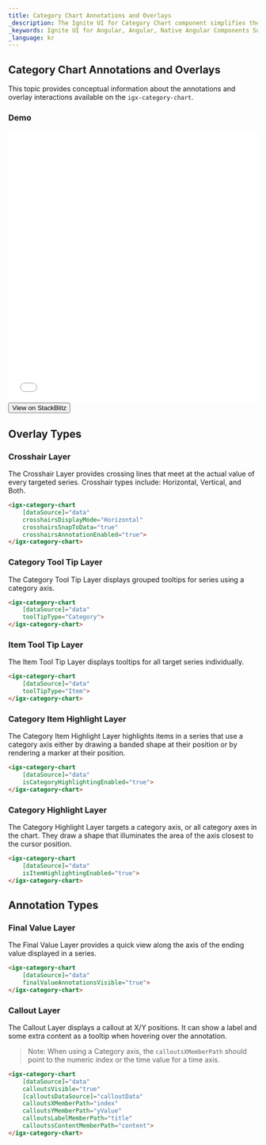 ```yaml
---
title: Category Chart Annotations and Overlays
_description: The Ignite UI for Category Chart component simplifies the complexities of the data visualization domain into manageable API so that a user can bind a collection of data, a group of collections, and a data property, and let the charting control do the rest.
_keywords: Ignite UI for Angular, Angular, Native Angular Components Suite, Native Angular Controls, Native Angular Components, Native Angular Components Library, Angular Chart, Angular Chart Control, Angular Chart Example, Angular Grid Component, Angular Chart Component, Angular Category Chart
_language: kr
---
```

## Category Chart Annotations and Overlays

This topic provides conceptual information about the annotations and overlay interactions available on the `igx-category-chart`.

### Demo
<div class="sample-container" style="height: 550px">
    <iframe id="category-chart-annotations-and-overlays-iframe" src='{environment:demosBaseUrl}/category-chart-annotations-and-overlays' width="100%" height="100%" seamless frameBorder="0" onload="onSampleIframeContentLoaded(this);"></iframe>
</div>
<div>
    <button data-localize="stackblitz" class="stackblitz-btn"   data-iframe-id="category-chart-annotations-and-overlays-iframe" data-demos-base-url="{environment:demosBaseUrl}">View on StackBlitz
    </button>
</div>
<div class="divider--half"></div>

## Overlay Types

### Crosshair Layer

The Crosshair Layer provides crossing lines that meet at the actual value of every targeted series.  Crosshair types include: Horizontal, Vertical, and Both.

```html
<igx-category-chart
    [dataSource]="data"
    crosshairsDisplayMode="Horizontal"
    crosshairsSnapToData="true"
    crosshairsAnnotationEnabled="true">
</igx-category-chart>
```

### Category Tool Tip Layer

The Category Tool Tip Layer displays grouped tooltips for series using a category axis.

```html
<igx-category-chart
    [dataSource]="data"
    toolTipType="Category">
</igx-category-chart>
```

### Item Tool Tip Layer

The Item Tool Tip Layer displays tooltips for all target series individually.

```html
<igx-category-chart
    [dataSource]="data"
    toolTipType="Item">
</igx-category-chart>
```

### Category Item Highlight Layer

The Category Item Highlight Layer highlights items in a series that use a category axis either by drawing a banded shape at their position or by rendering a marker at their position.

```html
<igx-category-chart
    [dataSource]="data"
    isCategoryHighlightingEnabled="true">
</igx-category-chart>
```

### Category Highlight Layer

The Category Highlight Layer targets a category axis, or all category axes in the chart. They draw a shape that illuminates the area of the axis closest to the cursor position.

```html
<igx-category-chart
    [dataSource]="data"
    isItemHighlightingEnabled="true">
</igx-category-chart>
```

## Annotation Types

### Final Value Layer

The Final Value Layer provides a quick view along the axis of the ending value displayed in a series.

```html
<igx-category-chart
    [dataSource]="data"
    finalValueAnnotationsVisible="true">
</igx-category-chart>
```

### Callout Layer

The Callout Layer displays a callout at X/Y positions. It can show a label and some extra content as a tooltip when hovering over the annotation.

> Note: When using a Category axis, the `calloutsXMemberPath` should point to the numeric index or the time value for a time axis.

```html
<igx-category-chart
    [dataSource]="data"
    calloutsVisible="true"
    [calloutsDataSource]="calloutData"
    calloutsXMemberPath="index"
    calloutsYMemberPath="yValue"
    calloutsLabelMemberPath="title"
    calloutssContentMemberPath="content">
</igx-category-chart>
```
